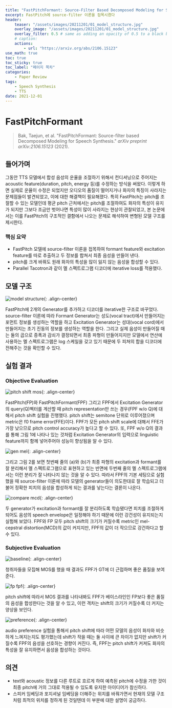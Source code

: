 ```yaml
---
title: "FastPitchFormant: Source-Filter Based Decomposed Modeling for Speech Synthesis"
excerpt: FastPitch에 source-filter 이론을 접목시켰다
header:
    teaser: "/assets/images/20211201/01_model_structure.jpg"
    overlay_image: "/assets/images/20211201/01_model_structure.jpg"
    overlay_filter: 0.5 # same as adding an opacity of 0.5 to a black background
    # caption: 
    actions:
        - url: "https://arxiv.org/abs/2106.15123"
use_math: true
toc: true
toc_sticky: true
toc_label: "페이지 목차"
categories: 
    - Paper Review
tags: 
    - Speech Synthesis
    - TTS
date: 2021-12-01
---
```


# FastPitchFormant

> Bak, Taejun, et al. "FastPitchFormant: Source-filter based Decomposed Modeling for Speech Synthesis." *arXiv preprint arXiv:2106.15123* (2021).

## 들어가며

그동안 TTS 모델에서 합성 음성의 운율을 조절하기 위해서 컨디셔닝으로 주어지는 acoustic feature(duration, pitch, energy 등)를 수정하는 방식을 써왔다. 이렇게 하면 실제로 운율이 수정은 되었지만 오디오의 품질이 떨어지거나 화자의 특징이 사라지는 문제점들이 발견되었고, 이에 대한 해결책이 필요해졌다. 특히 FastPitch는 pitch를 조절할 수 있는 모델인데 평균 pitch 근처에서는 pitch를 조절하여도 화자의 특성이 유지가 되지만 그보다 조금만 벗어나면 특성이 많이 사라지는 현상이 관찰되었고, 본 논문에서는 이를 FastPitch의 구조적인 결함에서 나오는 문제로 해석하여 변형된 모델 구조를 제시한다. 

### 핵심 요약

- FastPitch 모델에 source-filter 이론을 접목하여 formant feature와 excitation feature를 따로 추출하고 두 정보를 합쳐서 최종 음성을 만들어 낸다.
- pitch를 크게 바꿔도 원래 화자의 특성을 많이 잃지 않는 음성을 합성할 수 있다.
- Parallel Tacotron과 같이 멜 스펙트로그램 디코더에 iterative loss를 적용했다.

## 모델 구조

![model structure](/assets/images/20211201/01_model_structure.jpg){: .align-center}  

FastPitch에 2개의 Generator를 추가하고 디코더를 iterative한 구조로 바꾸었다. source-filter 이론에 따라 Formant Generator는 성도(vocal tract)에서 만들어지는 포먼트 정보를 생성하는 역할을 하고 Excitation Generator는 성대(vocal cord)에서 만들어지는 초기 진동의 정보를 생성하는 역할을 한다. 그리고 실제 음성이 만들어질 때는 둘의 곱으로 증폭과 감쇠가 결정되면서 최종 파형이 만들어지지만 모델에서 연산에 사용하는 멜 스펙트로그램은 log 스케일을 갖고 있기 때문에 두 피쳐의 합을 디코더에 전해주는 것을 확인할 수 있다. 

## 실험 결과

### Objective Evaluation

![pitch shift mos](/assets/images/20211201/02_pitch_shift_mos.jpg){: .align-center}  

FastPitch(FP)와 FastPitchFormant(FPF) 그리고 FPF에서 Excitation Generator의 query(Q)벡터를 계산할 때 pitch representation만 쓰는 경우(FPF w/o Q)에 대해서 pitch shift 실험을 진행했다. pitch shift는 semitone 단위로 이루어졌으며 metric은 f0 frame error(FFE)이다. FPF가 모든 pitch shift scale에 대해서 FFE가 가장 낮으므로 pitch control accuracy가 높다고 할 수 있다. 또, FPF w/o Q의 결과를 통해 그림 1에 나타나 있는 것처럼 Excitation Generator의 입력으로 linguistic feature까지 함께 넣어주어야 성능이 향상됨을 알 수 있다.

![gen mel](/assets/images/20211201/03_gen_mel.jpg){: .align-center}  

그리고 그림 2를 보면 첫번째 줄의 (a)와 (b)가 최종 파형의 excitation과 formant를 잘 분리해서 멜 스펙트로그램으로 표현하고 있는 반면에 두번째 줄의 멜 스펙트로그램에서는 이런 분리가 잘 나타나지 않는 것을 알 수 있다. 따라서 FPF의 기본 세팅으로 실험했을 때 source-filter 이론에 따라 모델의 generator들이 의도한대로 잘 학습되고 더불어 정확한 피치의 음성을 합성하게 되는 결과를 낳는다는 결론이 나온다.

![compare mcd](/assets/images/20211201/04_compare_mcd.jpg){: .align-center}  

두 generator가 excitation과 formant를 잘 분리하도록 학습됐다면 피치를 조절하게 되어도 음성의 speech envelope은 일정해야 하기 때문에 이런 강건성이 유지되는지 실험해 보았다. FPF와 FP 모두 pitch shift의 크기가 커질수록 metric인 mel-cepstral distortion(MCD)의 값이 커지지만, FPF의 값이 더 작으므로 강건하다고 할 수 있다.

### Subjective Evaluation

![baseline](/assets/images/20211201/05_baseline.jpg){: .align-center}  

청취자들을 모집해 MOS를 했을 때 결과도 FPF가 GT에 더 근접하며 좋은 품질을 보여준다.

![fp fpf](/assets/images/20211201/06_fp_fpf.jpg){: .align-center}  

pitch shift에 따라서 MOS 결과를 나타내봐도 FPF가 베이스라인인 FP보다 좋은 품질의 음성을 합성한다는 것을 알 수 있고, 이런 격차는 shift의 크기가 커질수록 더 커지는 양상을 보인다.

![preference](/assets/images/20211201/07_preference.jpg){: .align-center}  

audio preference 실험을 통해서 pitch shift에 따라 어떤 모델의 음성이 화자와 비슷하게 느껴지는지도 평가했는데 shift가 작을 때는 둘 사이에 큰 차이가 없지만 shift가 커질수록 FPF의 음성을 선호하는 경향이 커진다. 즉, FPF는 pitch shift가 커져도 화자의 특성을 잘 유지하면서 음성을 합성하는 것이다.

## 의견

- text와 acoustic 정보를 다른 루트로 흐르게 하여 예측된 pitch에 수정을 가한 것이 최종 pitch에 거의 그대로 적용될 수 있도록 유지한 아이디어가 참신하다.
- 스피커 임베딩과 포지셔널 임베딩을 더해주는 위치를 바꿔가면서 현재의 모델 구조처럼 최적의 위치를 정하게 된 것일텐데 이 부분에 대한 설명이 궁금하다.